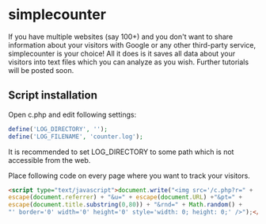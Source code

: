 # simplecounter

If you have multiple websites (say 100+) and you don't want to share information
about your visitors with Google or any other third-party service, simplecounter
is your choice! All it does is it saves all data about your visitors into text 
files which you can analyze as you wish. Further tutorials will be posted soon.


## Script installation

Open c.php and edit following settings: 

```php
define('LOG_DIRECTORY', '');
define('LOG_FILENAME', 'counter.log');
```

It is recommended to set LOG_DIRECTORY to some path which is not 
accessible from the web.

Place following code on every page where you want to track your visitors.

```html
<script type="text/javascript">document.write("<img src='/c.php?r=" + 
escape(document.referrer) + "&u=" + escape(document.URL) +"&pt=" + 
escape(document.title.substring(0,80)) + "&rnd=" + Math.random() + 
"' border='0' width='0' height='0' style='width: 0; height: 0;' />");</script>
```